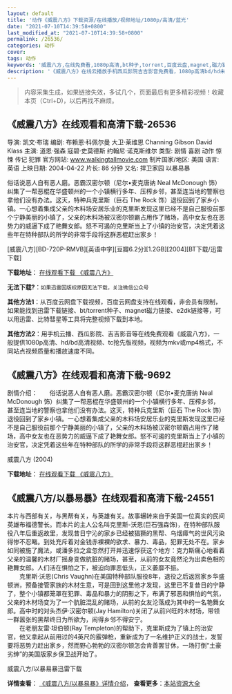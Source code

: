```yaml
---
layout: default
title: '动作《威震八方》下载资源/在线播放/视频地址/1080p/高清/蓝光'
date: "2021-07-10T14:39:58+0800"
last_modified_at: "2021-07-10T14:39:58+0800"
permalink: /26536/
categories: 动作
cover:
tags: 动作
keywords: '威震八方,在线免费看,1080p高清,bt种子,torrent,百度云盘,magnet,磁力链,迅雷下载资源'
description: '《威震八方》在线云播放手机西瓜影院吉吉影音免费看，1080p高清bd/hd未删减完整版和tc抢先枪版，mkv/mp4格式，附带bt/torrent种子、magnet/磁力链、百度云盘、网盘资源迅雷下载链接'
---
```


>内容采集生成，如果链接失效，多试几个，页面最后有更多精彩视频！收藏本页（Ctrl+D)，以后再找不麻烦。


## 《威震八方》在线观看和高清下载-26536

导演: 凯文·布瑞 编剧: 布赖恩·科佩尔曼 大卫·莱维恩 Channing Gibson David Klass 主演: 道恩·强森 寇碧·史莫德斯 约翰尼·诺克斯维尔 类型: 剧情 喜剧 动作 惊悚 传记 犯罪 官方网站: www.walkingtallmovie.com 制片国家/地区: 美国 语言: 英语 上映日期: 2004-04-22 片长: 86 分钟 又名: 捍卫家园 以暴易暴

俗话说恶人自有恶人磨。恶霸汉密尔顿（尼尔•麦克唐纳 Neal McDonough 饰）纠集了一帮恶棍在华盛顿州的一个小镇横行多年、压榨乡邻，甚至连当地的警察也拿他们没有办法。这天，特种兵克里斯（巨石 The Rock 饰）退役回到了家乡小镇。一心想着集成父亲的木料场安居乐业的克里斯发现这里已经不是自己服役前那个宁静美丽的小镇了，父亲的木料场被汉密尔顿霸占用作了赌场，高中女友也在恶势力的威逼下成了艳舞女郎。怒不可遏的克里斯当上了小镇的治安官，决定凭着这些年在特种部队的所学的非常手段将这群恶棍赶出家乡！


[威震八方][BD-720P-RMVB][英语中字][豆瓣6.2分][1.2GB][2004][BT下载/迅雷下载]

**下载地址**： [在线观看下载 《威震八方》](https://www.btdx8.com/torrent/walking_tall_2004.html) 


**无法下载?**：`如果迅雷因版权原因无法下载，关注微信公众号 `

**其他方法1**：从百度云网盘下载视频，百度云网盘支持在线观看，非会员有限制，如果能找到迅雷下载链接、bt/torrent种子、magnet磁力链接、e2dk链接等，可以用迅雷、比特彗星等工具将完整视频下载到本地。

**其他方法2**：用手机云播、西瓜影院、吉吉影音等在线免费观看《威震八方》，一般提供1080p高清、hd/bd高清视频、tc抢先版视频，视频为mkv或mp4格式，不同站点视频质量和播放速度不同。


## 《威震八方》在线观看和高清下载-9692

剧情介绍：　　俗话说恶人自有恶人磨。恶霸汉密尔顿（尼尔•麦克唐纳 Neal McDonough 饰）纠集了一帮恶棍在华盛顿州的一个小镇横行多年、压榨乡邻，甚至连当地的警察也拿他们没有办法。这天，特种兵克里斯（巨石 The Rock 饰）退役回到了家乡小镇。一心想着集成父亲的木料场安居乐业的克里斯发现这里已经不是自己服役前那个宁静美丽的小镇了，父亲的木料场被汉密尔顿霸占用作了赌场，高中女友也在恶势力的威逼下成了艳舞女郎。怒不可遏的克里斯当上了小镇的治安官，决定凭着这些年在特种部队的所学的非常手段将这群恶棍赶出家乡！


威震八方 (2004)

**下载地址**： [在线观看下载 《威震八方》](https://www.btbtdy.me/btdy/dy9136.html) 


## 《威震八方/以暴易暴》在线观看和高清下载-24551

本片与西部有关，与黑帮有关，与英雄有关。故事辗转来自于美国一位真实的民间英雄布福德警长。而本片的主人公名叫克里斯-沃恩(巨石强森饰)，在特种部队服役八年后重返故里，发现昔日宁沁的家乡已经被猖獗的黑帮、乌烟瘴气的世风污染得惨不忍睹。到处充斥着对金钱赤裸裸的欲求、暴力、毒品，犯罪无处不在。家乡如同被施了魔法，或潘多拉之盒忽然打开并迅速俘获这个地方：克力斯痛心地看着父亲的温馨的木材厂摇身变做肮脏的赌场，甚至，从前的女友竟然沦为出卖色相的艳舞女郎。人们活在惧怕之下，被迫向罪恶低头，正义萎靡不振。<br />　　克里斯&middot;沃恩(Chris Vaughn)在美国特种部队服役8年，退役之后返回家乡华盛顿洲，预备接管家族的木材生意，可是回到这里他才发现，这里已不复昔日的宁静了，整个小镇都笼罩在犯罪、毒品和暴力的阴影之下，布满了邪恶和惧怕的气氛，父亲的木材场变为了一个肮脏混乱的赌场，从前的女友沦落成为其中的一名艳舞女郎。高中时的对头杰伊&middot;汉密尔顿(Jay Hamilton)关闭了从前兴旺的木材场，带领一群嚣张的黑帮终日为所欲为，闹得乡邻不得安宁。<br />　　在老朋友雷·坦伯顿(Ray Templeton)的帮助下，克里斯成为了镇上的治安官，他又拿起从前用过的4英尺的霰弹枪，重新成为了一名维护正义的战士，发誓要将恶势力赶出家乡，然而野心勃勃的汉密尔顿怎会肯善罢甘休，一场打倒&ldquo;土豪劣绅”的美国版家乡保卫战开始了。


威震八方/以暴易暴迅雷下载

**详情查看**： [《威震八方/以暴易暴》详情介绍](/movie/24551/)， **查看更多**：[本站资源大全](/movie/t/all/)

